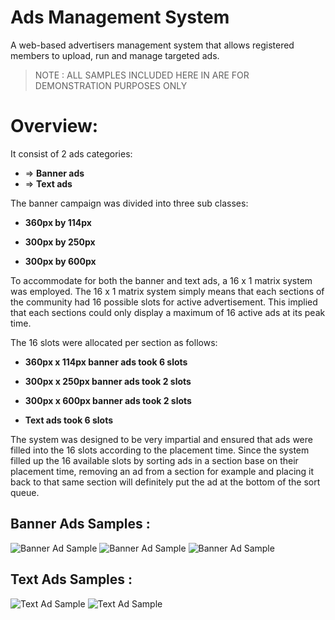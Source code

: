 # Ads Management System
A web-based advertisers management system that allows registered members to upload, run and manage targeted ads. 

> NOTE : ALL SAMPLES INCLUDED HERE IN ARE FOR DEMONSTRATION PURPOSES ONLY

# Overview:

It consist of 2 ads categories:

* => **Banner ads**
* => **Text ads**

The banner campaign was divided into three sub classes:

* **360px by 114px**

* **300px by 250px**

* **300px by 600px**

To accommodate for both the banner and text ads, a 16 x 1 matrix system was employed. The 16 x 1 matrix system simply means that each sections of the community had 16 possible slots for active advertisement. This implied that each sections could only display a maximum of 16 active ads at its peak time.

The 16 slots were allocated per section as follows:

* **360px x 114px banner ads took 6 slots**

* **300px x 250px banner ads took 2 slots**

* **300px x 600px banner ads took 2 slots**

* **Text ads took 6 slots**

The system was designed to be very impartial and ensured that ads were filled into the 16 slots according to the placement time. Since the system filled up the 16 available slots by sorting ads in a section base on their placement time, removing an ad from a section for example and placing it back to that same section will definitely put the ad at the bottom of the sort queue.

## Banner Ads Samples :
<img src="https://github.com/euroadams/euroadams/blob/master/assets/public/work-samples/banner-ad-1.jpg" alt="Banner Ad Sample" width="auto" height="auto"/>

<img src="https://github.com/euroadams/euroadams/blob/master/assets/public/work-samples/banner-ad-2.jpg" alt="Banner Ad Sample" width="auto" height="auto"/>

<img src="https://github.com/euroadams/euroadams/blob/master/assets/public/work-samples/banner-ad-3.jpg" alt="Banner Ad Sample" width="auto" height="auto"/>

## Text Ads Samples :
<img src="https://github.com/euroadams/euroadams/blob/master/assets/public/work-samples/text-ad-1.jpg" alt="Text Ad Sample" width="auto" height="auto"/>

<img src="https://github.com/euroadams/euroadams/blob/master/assets/public/work-samples/text-ad-2.jpg" alt="Text Ad Sample" width="auto" height="auto"/>

